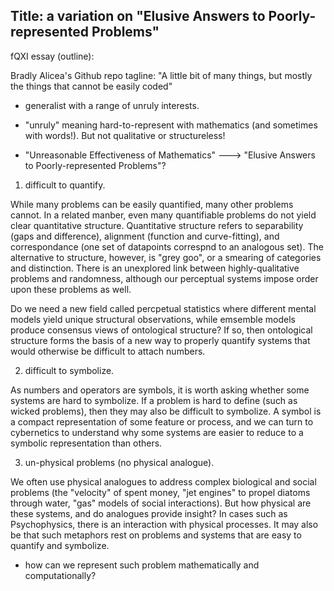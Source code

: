 ## Title: a variation on "Elusive Answers to Poorly-represented Problems"
fQXI essay (outline):  
  
Bradly Alicea's Github repo tagline: "A little bit of many things, but mostly the things that cannot be easily coded"

* generalist with a range of unruly interests.

* "unruly" meaning hard-to-represent with mathematics (and sometimes with words!). But not qualitative or structureless!

* "Unreasonable Effectiveness of Mathematics" ---> "Elusive Answers to Poorly-represented Problems"?

1) difficult to quantify.

While many problems can be easily quantified, many other problems cannot. In a related manber, even many quantifiable problems do not yield clear quantitative structure. Quantitative structure refers to separability (gaps and difference), alignment (function and curve-fitting), and correspondance (one set of datapoints correspnd to an analogous set). The alternative to structure, however, is "grey goo", or a smearing of categories and distinction. There is an unexplored link between highly-qualitative problems and randomness, although our perceptual systems impose order upon these problems as well. 

Do we need a new field called percpetual statistics where different mental models yield unique structural observations, while emsemble models produce consensus views of ontological structure? If so, then ontological structure forms the basis of a new way to properly quantify systems that would otherwise be difficult to attach numbers.

2) difficult to symbolize. 

As numbers and operators are symbols, it is worth asking whether some systems are hard to symbolize. If a problem is hard to define (such as wicked problems), then they may also be difficult to symbolize. A symbol is a compact representation of some feature or process, and we can turn to cybernetics to understand why some systems are easier to reduce to a symbolic representation than others. 

3) un-physical problems (no physical analogue).

We often use physical analogues to address complex biological and social problems (the "velocity" of spent money, "jet engines" to propel diatoms through water, "gas" models of social interactions). But how physical are these systems, and do analogues provide insight? In cases such as Psychophysics, there is an interaction with physical processes. It may also be that such metaphors rest on problems and systems that are easy to quantify and symbolize. 



* how can we represent such problem mathematically and computationally? 
